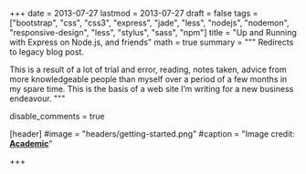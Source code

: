 +++
date = 2013-07-27
lastmod = 2013-07-27
draft = false
tags = ["bootstrap", "css", "css3", "express", "jade", "less", "nodejs", "nodemon", "responsive-design", "less", "stylus", "sass", "npm"]
title = "Up and Running with Express on Node.js, and friends"
math = true
summary = """
Redirects to legacy blog post.

This is a result of a lot of trial and error, reading, notes taken, advice from more knowledgeable people than myself over a period of a few months in my spare time. This is the basis of a web site I’m writing for a new business endeavour.
"""

disable_comments = true

[header]
#image = "headers/getting-started.png"
#caption = "Image credit: [**Academic**](https://github.com/gcushen/hugo-academic/)"

+++

<html>
  <head>
    <title>Up and Running with Express on Node.js … and friends</title>
    <link rel="canonical" href="https://binarymist.wordpress.com/2013/07/27/up-and-running-with-express-on-node-js-and-friends/"/>
    <meta http-equiv="content-type" content="text/html; charset=utf-8"/>
    <meta http-equiv="refresh" content="3; url=https://binarymist.wordpress.com/2013/07/27/up-and-running-with-express-on-node-js-and-friends/"/>
  </head>
</html>
